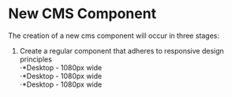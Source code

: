 # New CMS Component

The creation of a new cms component will occur in three stages:
1. Create a regular component that adheres to responsive design principles  
⋅*Desktop - 1080px wide  
⋅*Desktop - 1080px wide  
⋅*Desktop - 1080px wide  
